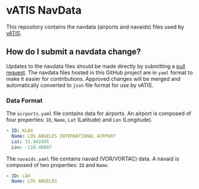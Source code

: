 # vATIS NavData

This repository contains the navdata (airports and navaids) files used by [vATIS](https://github.com/vatis-project/vatis).

## How do I submit a navdata change?
Updates to the navdata files should be made directly by submitting a [pull request](https://github.com/vatis-project/navdata/pulls). 
The navdata files hosted in this GitHub project are in `yaml` format to make it easier for contributions. Approved changes will be merged and automatically converted to `json` file format for use by vATIS.

### Data Format
The `airports.yaml` file contains data for airports. An airport is composed of four properties: `ID`, `Name`, `Lat` (Latitude) and `Lon` (Longitude).

```yaml
- ID: KLAX
  Name: LOS ANGELES INTERNATIONAL AIRPORT
  Lat: 33.942495
  Lon: -118.40807
```

The `navaids.yaml` file contains navaid (VOR/VORTAC) data. A navaid is composed of two properties: `ID` and `Name`. 

```yaml
- ID: LAX
  Name: LOS ANGELES
```
